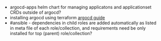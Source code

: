 - argocd-apps helm chart for managing applicatons and applicationset CRDs outside of argocd?
- installing argocd using terraform [argocd guide](https://scribe.citizen4.eu/zencore/tips-for-deploying-argocd-declaratively-with-terraform-c92edd604b73)
- #ansible - dependencies in child roles are added automatically as listed in meta file of each role/collection, and requirements need be only installed for top (parent) role/collection?